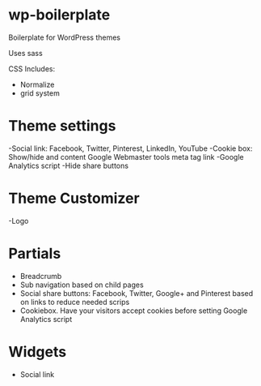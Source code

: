 wp-boilerplate
==============
Boilerplate for WordPress themes

Uses sass

CSS Includes:
- Normalize
- grid system



# Theme settings
-Social link: Facebook, Twitter, Pinterest, LinkedIn, YouTube
-Cookie box: Show/hide and content
Google Webmaster tools meta tag link
-Google Analytics script
-Hide share buttons

# Theme Customizer
-Logo

# Partials
- Breadcrumb
- Sub navigation based on child pages
- Social share buttons: Facebook, Twitter, Google+ and Pinterest based on links to reduce needed scrips
- Cookiebox. Have your visitors accept cookies before setting Google Analytics script

# Widgets
- Social link